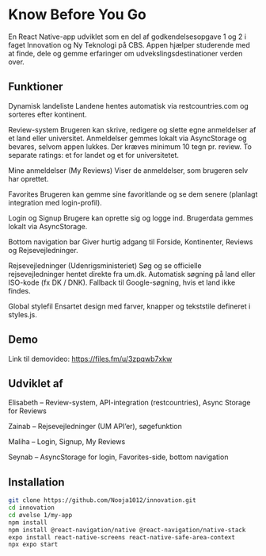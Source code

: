 # Know Before You Go

En React Native-app udviklet som en del af godkendelsesopgave 1 og 2 i faget Innovation og Ny Teknologi på CBS.
Appen hjælper studerende med at finde, dele og gemme erfaringer om udvekslingsdestinationer verden over.

## Funktioner
Dynamisk landeliste
Landene hentes automatisk via restcountries.com og sorteres efter kontinent.

Review-system
Brugeren kan skrive, redigere og slette egne anmeldelser af et land eller universitet.
Anmeldelser gemmes lokalt via AsyncStorage og bevares, selvom appen lukkes.
Der kræves minimum 10 tegn pr. review.
To separate ratings: et for landet og et for universitetet.

Mine anmeldelser (My Reviews)
Viser de anmeldelser, som brugeren selv har oprettet.

Favorites
Brugeren kan gemme sine favoritlande og se dem senere (planlagt integration med login-profil).

Login og Signup
Brugere kan oprette sig og logge ind. Brugerdata gemmes lokalt via AsyncStorage.

Bottom navigation bar
Giver hurtig adgang til Forside, Kontinenter, Reviews og Rejsevejledninger.

Rejsevejledninger (Udenrigsministeriet)
Søg og se officielle rejsevejledninger hentet direkte fra um.dk.
Automatisk søgning på land eller ISO-kode (fx DK / DNK).
Fallback til Google-søgning, hvis et land ikke findes.

Global stylefil
Ensartet design med farver, knapper og tekststile defineret i styles.js.

## Demo
Link til demovideo: https://files.fm/u/3zpqwb7xkw

## Udviklet af
Elisabeth – Review-system, API-integration (restcountries), Async Storage for Reviews

Zainab – Rejsevejledninger (UM API’er), søgefunktion

Maliha – Login, Signup, My Reviews

Seynab – AsyncStorage for login, Favorites-side,  bottom navigation

## Installation
```bash
git clone https://github.com/Nooja1012/innovation.git
cd innovation
cd øvelse 1/my-app
npm install
npm install @react-navigation/native @react-navigation/native-stack
expo install react-native-screens react-native-safe-area-context
npx expo start


